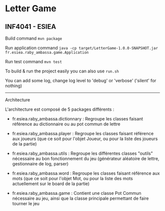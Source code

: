# Letter Game
## INF4041 - ESIEA

Build command
`mvn package`

Run application command
`java -cp target/LetterGame-1.0.0-SNAPSHOT.jar fr.esiea.raby_ambassa.game.Application`

Run test command
`mvn test`

To build & run the project easily you can also use `run.sh`

You can add some log, change log level to 'debug' or 'verbose' ('silent' for nothing)


------------

Architecture

L'architecture est composé de 5 packages différents :

- fr.esiea.raby_ambassa.dictionnary : Regroupe les classes faisant référence au dictionnaire ou au pot commun de lettre

- fr.esiea.raby_ambassa.player : Regroupe les classes faisant référence aux joueurs (que ce soit pour l'objet Joueur, ou pour la liste des joueurs de la partie)

- fr.esiea.raby_ambassa.utils : Regroupe les différentes classes "outils" nécessaire au bon fonctionnement du jeu (générateur aléatoire de lettre, gestionnaire de log, parser) 

- fr.esiea.raby_ambassa.word : Regroupe les classes faisant référence aux mots (que ce soit pour l'objet Mot, ou pour la liste des mots actuellement sur le board de la partie)

- fr.esiea.raby_ambassa.game : Contient une classe Pot Commun nécessaire au jeu, ainsi que la classe principale permettant de faire tourner le jeu